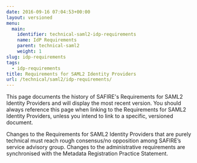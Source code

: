 ```yaml
---
date: 2016-09-16 07:04:53+00:00
layout: versioned
menu:
  main:
    identifier: technical-saml2-idp-requirements
    name: IdP Requirements
    parent: technical-saml2
    weight: 1
slug: idp-requirements
tags:
  - idp-requirements
title: Requirements for SAML2 Identity Providers
url: /technical/saml2/idp-requirements/
---
```


This page documents the history of SAFIRE's Requirements for SAML2 Identity Providers and will display the most recent version. You should always reference this page when linking to the Requirements for SAML2 Identity Providers, unless you intend to link to a specific, versioned document.

Changes to the Requirements for SAML2 Identity Providers that are purely technical must reach rough consensus/no opposition among SAFIRE’s service advisory group. Changes to the administrative requirements are synchronised with the Metadata Registration Practice Statement.
